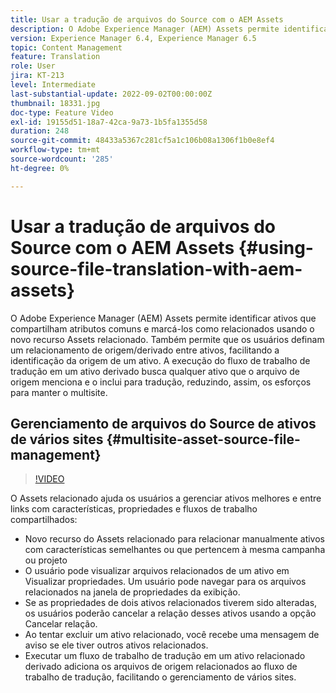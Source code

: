 ```yaml
---
title: Usar a tradução de arquivos do Source com o AEM Assets
description: O Adobe Experience Manager (AEM) Assets permite identificar ativos que compartilham atributos comuns e marcá-los como relacionados usando o novo recurso Assets relacionado. Também permite que os usuários definam um relacionamento de origem/derivado entre ativos, facilitando a identificação da origem de um ativo. A execução do fluxo de trabalho de tradução em um ativo derivado busca qualquer ativo que o arquivo de origem menciona e o inclui para tradução, reduzindo, assim, os esforços para manter o multisite.
version: Experience Manager 6.4, Experience Manager 6.5
topic: Content Management
feature: Translation
role: User
jira: KT-213
level: Intermediate
last-substantial-update: 2022-09-02T00:00:00Z
thumbnail: 18331.jpg
doc-type: Feature Video
exl-id: 19155d51-18a7-42ca-9a73-1b5fa1355d58
duration: 248
source-git-commit: 48433a5367c281cf5a1c106b08a1306f1b0e8ef4
workflow-type: tm+mt
source-wordcount: '285'
ht-degree: 0%

---
```


# Usar a tradução de arquivos do Source com o AEM Assets {#using-source-file-translation-with-aem-assets}

O Adobe Experience Manager (AEM) Assets permite identificar ativos que compartilham atributos comuns e marcá-los como relacionados usando o novo recurso Assets relacionado. Também permite que os usuários definam um relacionamento de origem/derivado entre ativos, facilitando a identificação da origem de um ativo. A execução do fluxo de trabalho de tradução em um ativo derivado busca qualquer ativo que o arquivo de origem menciona e o inclui para tradução, reduzindo, assim, os esforços para manter o multisite.

## Gerenciamento de arquivos do Source de ativos de vários sites {#multisite-asset-source-file-management}

>[!VIDEO](https://video.tv.adobe.com/v/18331?quality=12&learn=on)

O Assets relacionado ajuda os usuários a gerenciar ativos melhores e entre links com características, propriedades e fluxos de trabalho compartilhados:

* Novo recurso do Assets relacionado para relacionar manualmente ativos com características semelhantes ou que pertencem à mesma campanha ou projeto
* O usuário pode visualizar arquivos relacionados de um ativo em Visualizar propriedades. Um usuário pode navegar para os arquivos relacionados na janela de propriedades da exibição.
* Se as propriedades de dois ativos relacionados tiverem sido alteradas, os usuários poderão cancelar a relação desses ativos usando a opção Cancelar relação.
* Ao tentar excluir um ativo relacionado, você recebe uma mensagem de aviso se ele tiver outros ativos relacionados.
* Executar um fluxo de trabalho de tradução em um ativo relacionado derivado adiciona os arquivos de origem relacionados ao fluxo de trabalho de tradução, facilitando o gerenciamento de vários sites.
